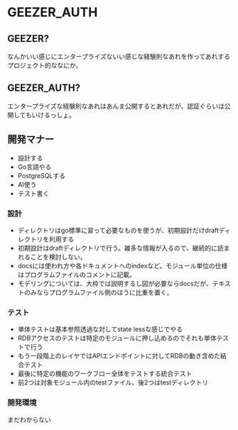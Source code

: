 
# GEEZER_AUTH

## GEEZER?
なんかいい感じにエンタープライズないい感じな経験則なあれを作ってあれするプロジェクト的ななにか。

## GEEZER_AUTH?
エンタープライズな経験則なあれはあんま公開するとあれだが、認証ぐらいは公開してもいけるっしょ。

## 開発マナー
- 設計する
- Go言語やる
- PostgreSQLする
- AI使う
- テスト書く

### 設計
- ディレクトリはgo標準に習って必要なものを使うが、初期設計だけdraftディレクトリを利用する
- 初期設計はdraftディレクトリで行う。雑多な情報が入るので、継続的に読まれることを検討しない。
- docsには使われ方や各ドキュメントへのindexなど。モジュール単位の仕様はプログラムファイルのコメントに記載。
- モデリングについては、大枠では説明するし図が必要ならdocsだが、テキストのみならプログラムファイル側のほうに比重を置く。

### テスト
- 単体テストは基本参照透過な対してstate lessな感じでやる
- RDBアクセスのテストは特定のモジュールに押し込めるのでそれも単体テストで行う
- もう一段階上のレイヤではAPIエンドポイントに対してRDBの動き含めた結合テスト
- 最後に特定の機能のワークフロー全体をテストする統合テスト
- 前2つは対象モジュール内のtestファイル、後2つはtestディレクトリ

### 開発環境
まだわからない

